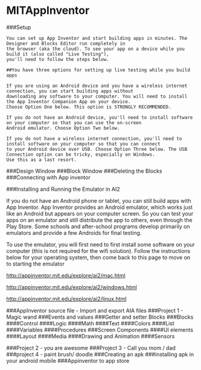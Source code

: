 # MITAppInventor

###Setup 
```
You can set up App Inventor and start building apps in minutes. The Designer and Blocks Editor run completely in 
the browser (aka the cloud). To see your app on a device while you build it (also called "Live Testing"), 
you'll need to follow the steps below.

##You have three options for setting up live testing while you build apps

If you are using an Android device and you have a wireless internet connection, you can start building apps without 
downloading any software to your computer. You will need to install the App Inventor Companion App on your device. 
Choose Option One below. This option is STRONGLY RECOMMENDED.

If you do not have an Android device, you'll need to install software on your computer so that you can use the on-screen
Android emulator. Choose Option Two below.

If you do not have a wireless internet connection, you'll need to install software on your computer so that you can connect
to your Android device over USB. Choose Option Three below. The USB Connection option can be tricky, especially on Windows. 
Use this as a last resort.
```
###Design Window
###Block Window
###Deleting the Blocks
###Connecting with App inventor



###Installing and Running the Emulator in AI2

If you do not have an Android phone or tablet, you can still build apps with App Inventor. App Inventor provides an Android 
emulator, which works just like an Android but appears on your computer screen. So you can test your apps on an emulator and 
still distribute the app to others, even through the Play Store. Some schools and after-school programs develop primarily on 
emulators and provide a few Androids for final testing.

To use the emulator, you will first need to first install some software on your computer (this is not required for the 
wifi solution). Follow the instructions below for your operating system, then come back to this page to move on to 
starting the emulator

http://appinventor.mit.edu/explore/ai2/mac.html

http://appinventor.mit.edu/explore/ai2/windows.html

http://appinventor.mit.edu/explore/ai2/linux.html

###AppInventor source file - Import and export AIA files 
###Project 1 - Magic wand
###Events and values
###Getter and setter Blocks
###Blocks
  ####Control
  ####Logic
  ####Math
  ####Text
  ####Colors
  ####List
  ####Variables
  ####Procedures
###Screen Components
  ####UI elements
  ####Layout
  ####Media
  ####Drawing and Animation
  ####Sensors

###Project 2 - you are awesome
###Project 3 - Call you mom / dad
###project 4 - paint brush/ doodle
###Creating an apk 
###installing apk in your android mobile
###Appinventor to app store
